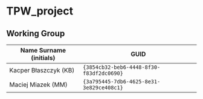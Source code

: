 # TPW_project

## Working Group

| Name Surname (initials) | GUID                                     |
| ----------------------- | ---------------------------------------- |
| Kacper Błaszczyk (KB)   | `{3854cb32-beb6-4448-8f30-f83df2dc0690}` |
| Maciej Miazek (MM)      | `{3a795445-7db6-4625-8e31-3e829ce408c1}` |
